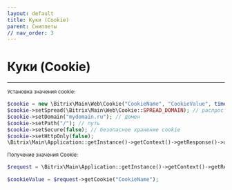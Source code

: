 ```yaml
---
layout: default
title: Куки (Cookie)
parent: Сниппеты
// nav_order: 3
---
```


# Куки (Cookie)

---

<small>Установка значения cookie:</small>

```php
$cookie = new \Bitrix\Main\Web\Cookie("CookieName", "CookieValue", time()+86400*30);
$cookie->setSpread(\Bitrix\Main\Web\Cookie::SPREAD_DOMAIN); // распространять куки на все домены
$cookie->setDomain("mydomain.ru"); // домен
$cookie->setPath("/"); // путь
$cookie->setSecure(false); // безопасное хранение cookie
$cookie->setHttpOnly(false);
\Bitrix\Main\Application::getInstance()->getContext()->getResponse()->addCookie($cookie);
```

<small>Получение значения Cookie:</small>

```php
$request = \Bitrix\Main\Application::getInstance()->getContext()->getRequest();

$cookieValue = $request->getCookie("CookieName");
```

<br>
